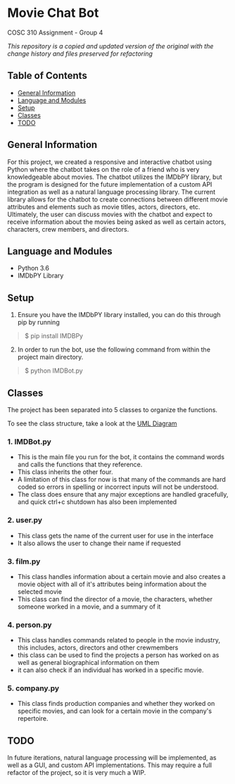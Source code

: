 # **Movie Chat Bot**
COSC 310 Assignment - Group 4

*This repository is a copied and updated version of the original with the change history and files preserved for refactoring*

## Table of Contents
* [General Information](#general-information)
* [Language and Modules](#language-and-modules)
* [Setup](#setup)
* [Classes](#classes)
* [TODO](#todo)


## General Information

For this project, we created a responsive and interactive chatbot using Python where the chatbot takes on the role of a friend who is very knowledgeable about movies. The chatbot utilizes the IMDbPY library, but the program is designed for the future implementation of a custom API integration as well as a natural language processing library. The current library allows for the chatbot to create connections between different movie attributes and elements such as movie titles, actors, directors, etc. Ultimately, the user can discuss movies with the chatbot and expect to receive information about the movies being asked as well as certain actors, characters, crew members, and directors.

## Language and Modules

- Python 3.6
- IMDbPY Library

## Setup

1. Ensure you have the IMDbPY library installed, you can do this through pip by running

> $ pip install IMDBPy

2. In order to run the bot, use the following command from within the project main directory.

> $ python IMDBot.py


## Classes

The project has been separated into 5 classes to organize the functions. 

To see the class structure, take a look at the [UML Diagram](https://lucid.app/publicSegments/view/aebe824d-31ce-4685-9720-e142ce18f0fb/image.pdf)

### 1. IMDBot.py

 - This is the main file you run for the bot, it contains the command words and calls the functions that they reference.
 - This class inherits the other four.
 - A limitation of this class for now is that many of the commands are hard coded so errors in spelling or incorrect inputs will not be understood.
 - The class does ensure that any major exceptions are handled gracefully, and quick ctrl+c shutdown has also been implemented

### 2. user.py

- This class gets the name of the current user for use in the interface
- It also allows the user to change their name if requested

### 3. film.py

- This class handles information about a certain movie and also creates a movie object with all of it's attributes being information about the selected movie
- This class can find the director of a movie, the characters, whether someone  worked in a movie, and a summary of it

### 4. person.py

- This class handles commands related to people in the movie industry, this includes, actors, directors and other crewmembers
- this class can be used to find the projects a person has worked on as well as general biographical information on them
- it can also check if an individual has worked in a specific movie.

### 5. company.py

- This class finds production companies and whether they worked on specific movies, and can look for a certain movie in the company's repertoire.


## TODO

In future iterations, natural language processing will be implemented, as well as a GUI, and custom API implementations.
This may require a full refactor of the project, so it is very much a WIP.
